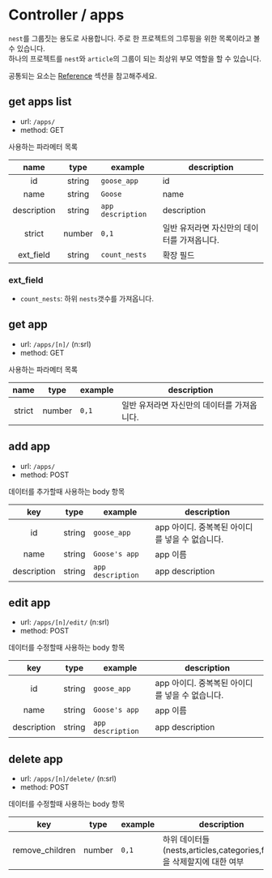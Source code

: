 # Controller / apps

`nest`를 그룹짓는 용도로 사용합니다. 주로 한 프로젝트의 그루핑을 위한 목록이라고 볼 수 있습니다.  
하나의 프로젝트를 `nest`와 `article`의 그룹이 되는 최상위 부모 역할을 할 수 있습니다.

공통되는 요소는 [Reference](https://github.com/redgoose-dev/goose-api/tree/master/controller#reference) 섹션을 참고해주세요.


## get apps list

- url: `/apps/`
- method: GET

사용하는 파라메터 목록

| name | type | example | description |
|:----:|:----:|---------|-------------|
| id   | string | `goose_app` | id |
| name | string | `Goose` | name |
| description | string | `app description` | description |
| strict | number | `0,1` | 일반 유저라면 자신만의 데이터를 가져옵니다. |
| ext_field | string | `count_nests` | 확장 필드 |

### ext_field
- `count_nests`: 하위 `nests`갯수를 가져옵니다.


## get app

- url: `/apps/[n]/` (n:srl)
- method: GET

사용하는 파라메터 목록

| name | type | example | description |
|:----:|:----:|---------|-------------|
| strict | number | `0,1` | 일반 유저라면 자신만의 데이터를 가져옵니다. |


## add app

- url: `/apps/`
- method: POST

데이터를 추가할때 사용하는 body 항목

| key | type | example | description |
|:---:|:----:|---------|-------------|
| id | string | `goose_app` | app 아이디. 중복복된 아이디를 넣을 수 없습니다. |
| name | string | `Goose's app` | app 이름 |
| description | string | `app description` | app description |


## edit app

- url: `/apps/[n]/edit/` (n:srl)
- method: POST

데이터를 수정할때 사용하는 body 항목

| key | type | example | description |
|:---:|:----:|---------|-------------|
| id | string | `goose_app` | app 아이디. 중복복된 아이디를 넣을 수 없습니다. |
| name | string | `Goose's app` | app 이름 |
| description | string | `app description` | app description |


## delete app

- url: `/apps/[n]/delete/` (n:srl)
- method: POST

데이터를 수정할때 사용하는 body 항목

| key | type | example | description |
|:---:|:----:|---------|-------------|
| remove_children | number | `0,1` | 하위 데이터들(nests,articles,categories,files)을 삭제할지에 대한 여부 |

